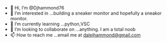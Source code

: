- 👋 Hi, I’m @Djhammond76
- 👀 I’m interested in ...building a sneaker monitor and hopefully a sneakor monitor. 
- 🌱 I’m currently learning ...python,VSC
- 💞️ I’m looking to collaborate on ...anything. I am a total noob
- 📫 How to reach me ...email me at dalejhammond@gmail.com

<!---
Djhammond76/Djhammond76 is a ✨ special ✨ repository because its `README.md` (this file) appears on your GitHub profile.
You can click the Preview link to take a look at your changes.
--->
